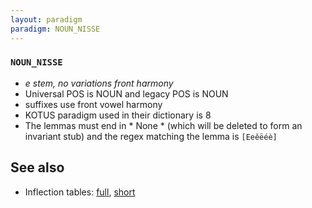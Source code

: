 ```yaml
---
layout: paradigm
paradigm: NOUN_NISSE
---
```

### ` NOUN_NISSE `

* _e stem, no variations front harmony_
* Universal POS is NOUN and legacy POS is NOUN
* suffixes use front vowel harmony
* KOTUS paradigm used in their dictionary is 8
* The lemmas must end in * None * (which will be deleted to form an invariant stub) and the regex matching the lemma is ` [Eeěëéè] `

## See also

* Inflection tables: [full](gen/N/nisse.html), [short](gen/N/nisse_wikt.html)

